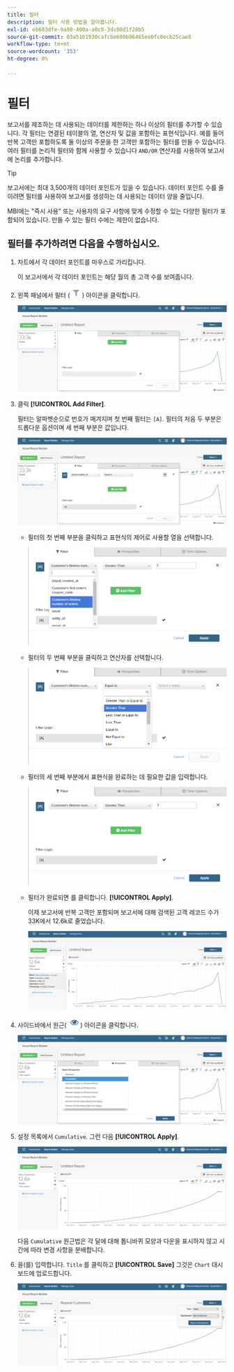 ```yaml
---
title: 필터
description: 필터 사용 방법을 알아봅니다.
exl-id: eb683dfe-9a90-400a-a0c0-3dc00d1f28b5
source-git-commit: 03a5161930cafcbe600b96465ee0fc0ecb25cae8
workflow-type: tm+mt
source-wordcount: '353'
ht-degree: 0%

---
```


# 필터

보고서를 제조하는 데 사용되는 데이터를 제한하는 하나 이상의 필터를 추가할 수 있습니다. 각 필터는 연결된 테이블의 열, 연산자 및 값을 포함하는 표현식입니다. 예를 들어 반복 고객만 포함하도록 둘 이상의 주문을 한 고객만 포함하는 필터를 만들 수 있습니다. 여러 필터를 논리적 필터와 함께 사용할 수 있습니다 `AND/OR` 연산자를 사용하여 보고서에 논리를 추가합니다.

>[!TIP]
>
>보고서에는 최대 3,500개의 데이터 포인트가 있을 수 있습니다. 데이터 포인트 수를 줄이려면 필터를 사용하여 보고서를 생성하는 데 사용되는 데이터 양을 줄입니다.

MBI에는 &quot;즉시 사용&quot; 또는 사용자의 요구 사항에 맞게 수정할 수 있는 다양한 필터가 포함되어 있습니다. 만들 수 있는 필터 수에는 제한이 없습니다.

## 필터를 추가하려면 다음을 수행하십시오.

1. 차트에서 각 데이터 포인트를 마우스로 가리킵니다.

   이 보고서에서 각 데이터 포인트는 해당 월의 총 고객 수를 보여줍니다.

1. 왼쪽 패널에서 필터 (![](../../assets/magento-bi-btn-filter.png)) 아이콘을 클릭합니다.

   ![필터 추가](../../assets/magento-bi-report-builder-filter-add.png)

1. 클릭 **[!UICONTROL Add Filter]**.

   필터는 알파벳순으로 번호가 매겨지며 첫 번째 필터는 `[A]`. 필터의 처음 두 부분은 드롭다운 옵션이며 세 번째 부분은 값입니다.

   ![](../../assets/magento-bi-report-builder-filter-add-a.png)

   * 필터의 첫 번째 부분을 클릭하고 표현식의 제어로 사용할 열을 선택합니다.

      ![필터의 첫 번째 부분 선택](../../assets/magento-bi-report-builder-filter-part1.png)

   * 필터의 두 번째 부분을 클릭하고 연산자를 선택합니다.

      ![연산자 선택](../../assets/magento-bi-report-builder-filter-part2.png)

   * 필터의 세 번째 부분에서 표현식을 완료하는 데 필요한 값을 입력합니다.

      ![값 입력](../../assets/magento-bi-report-builder-filter-part3.png)

   * 필터가 완료되면 를 클릭합니다. **[!UICONTROL Apply]**.

      이제 보고서에 반복 고객만 포함되며 보고서에 대해 검색된 고객 레코드 수가 33K에서 12.6k로 줄었습니다.

      ![필터링된 보고서](../../assets/magento-bi-report-builder-filter-report.png)<!--{: .zoom}-->

1. 사이드바에서 원근( ![](../../assets/magento-bi-btn-perspective.png)) 아이콘을 클릭합니다.

   ![원근](../../assets/magento-bi-report-builder-filter-perspective.png)<!--{: .zoom}-->

1. 설정 목록에서 `Cumulative`. 그런 다음 **[!UICONTROL Apply]**.

   ![누적 원근](../../assets/magento-bi-report-builder-filter-perspective-cumulative.png)

   다음 `Cumulative` 원근법은 각 달에 대해 톱니바퀴 모양과 다운을 표시하지 않고 시간에 따라 변경 사항을 분배합니다.

1. 을(를) 입력합니다. `Title` 를 클릭하고 **[!UICONTROL Save]** 그것은 `Chart` 대시보드에 업로드합니다.

   ![대시보드에 저장](../../assets/magento-bi-report-builder-filter-perspective-cumulative-save.png)
